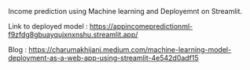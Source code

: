 Income prediction using Machine learning and Deployemnt on Streamlit.

Link to deployed model : https://appincomepredictionml-f9zfdg8gbuayqujxnxnshu.streamlit.app/


Blog : https://charumakhijani.medium.com/machine-learning-model-deployment-as-a-web-app-using-streamlit-4e542d0adf15
